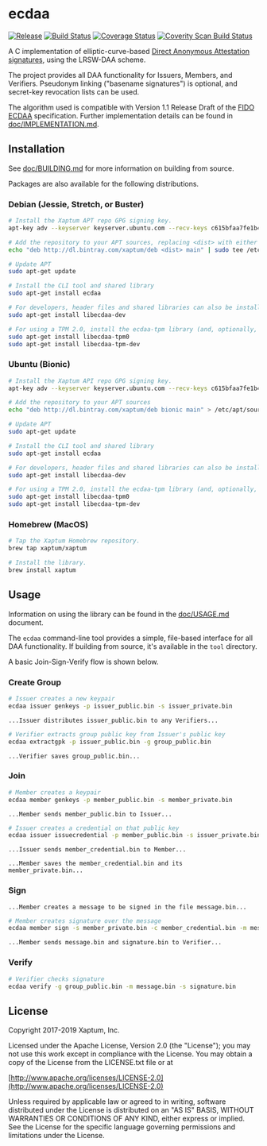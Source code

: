 # ecdaa

[![Release](https://img.shields.io/github/release/xaptum/ecdaa.svg)](https://github.com/xaptum/ecdaa/releases)
[![Build Status](https://travis-ci.org/xaptum/ecdaa.svg?branch=master)](https://travis-ci.org/xaptum/ecdaa)
[![Coverage Status](https://coveralls.io/repos/github/xaptum/ecdaa/badge.svg?branch=master)](https://coveralls.io/github/xaptum/ecdaa?branch=master)
[![Coverity Scan Build Status](https://scan.coverity.com/projects/13775/badge.svg)](https://scan.coverity.com/projects/xaptum-ecdaa)

A C implementation of elliptic-curve-based [Direct Anonymous Attestation signatures](https://en.wikipedia.org/wiki/Direct_Anonymous_Attestation),
using the LRSW-DAA scheme.

The project provides all DAA functionality for Issuers, Members, and Verifiers.
Pseudonym linking ("basename signatures") is optional, and secret-key revocation lists can be used.

The algorithm used is compatible with Version 1.1 Release Draft of the
[FIDO ECDAA](https://fidoalliance.org/specs/fido-uaf-v1.1-id-20170202/fido-ecdaa-algorithm-v1.1-id-20170202.html)
specification.
Further implementation details can be found in [doc/IMPLEMENTATION.md](doc/IMPLEMENTATION.md).

## Installation

See [doc/BUILDING.md](doc/BUILDING.md) for more information on building from source.

Packages are also available for the following distributions.

### Debian (Jessie, Stretch, or Buster)

``` bash
# Install the Xaptum APT repo GPG signing key.
apt-key adv --keyserver keyserver.ubuntu.com --recv-keys c615bfaa7fe1b4ca

# Add the repository to your APT sources, replacing <dist> with either jessie, stretch, or buster.
echo "deb http://dl.bintray.com/xaptum/deb <dist> main" | sudo tee /etc/apt/sources.list.d/xaptum.list

# Update APT
sudo apt-get update

# Install the CLI tool and shared library
sudo apt-get install ecdaa

# For developers, header files and shared libraries can also be installed
sudo apt-get install libecdaa-dev

# For using a TPM 2.0, install the ecdaa-tpm library (and, optionally, development package)
sudo apt-get install libecdaa-tpm0
sudo apt-get install libecdaa-tpm-dev

```

### Ubuntu (Bionic)

``` bash
# Install the Xaptum API repo GPG signing key.
apt-key adv --keyserver keyserver.ubuntu.com --recv-keys c615bfaa7fe1b4ca

# Add the repository to your APT sources
echo "deb http://dl.bintray.com/xaptum/deb bionic main" > /etc/apt/sources.list.d/xaptum.list

# Update APT
sudo apt-get update

# Install the CLI tool and shared library
sudo apt-get install ecdaa

# For developers, header files and shared libraries can also be installed
sudo apt-get install libecdaa-dev

# For using a TPM 2.0, install the ecdaa-tpm library (and, optionally, development package)
sudo apt-get install libecdaa-tpm0
sudo apt-get install libecdaa-tpm-dev
```

### Homebrew (MacOS)

``` bash
# Tap the Xaptum Homebrew repository.
brew tap xaptum/xaptum

# Install the library.
brew install xaptum
```

## Usage

Information on using the library can be found in the [doc/USAGE.md](doc/USAGE.md) document.

The `ecdaa` command-line tool provides a simple, file-based interface for all DAA functionality.
If building from source, it's available in the `tool` directory.

A basic Join-Sign-Verify flow is shown below.

### Create Group

```bash
# Issuer creates a new keypair
ecdaa issuer genkeys -p issuer_public.bin -s issuer_private.bin
```

`...Issuer distributes issuer_public.bin to any Verifiers...`

```bash
# Verifier extracts group public key from Issuer's public key
ecdaa extractgpk -p issuer_public.bin -g group_public.bin
```

`...Verifier saves group_public.bin...`

### Join

```bash
# Member creates a keypair
ecdaa member genkeys -p member_public.bin -s member_private.bin
```

`...Member sends member_public.bin to Issuer...`

```bash
# Issuer creates a credential on that public key
ecdaa issuer issuecredential -p member_public.bin -s issuer_private.bin -c member_credential.bin
```

`...Issuer sends member_credential.bin to Member...`

`...Member saves the member_credential.bin and its member_private.bin...`

### Sign

`...Member creates a message to be signed in the file message.bin...`

```bash
# Member creates signature over the message
ecdaa member sign -s member_private.bin -c member_credential.bin -m message.bin -g signature.bin
```

`...Member sends message.bin and signature.bin to Verifier...`

### Verify 

```bash
# Verifier checks signature
ecdaa verify -g group_public.bin -m message.bin -s signature.bin
```

## License
Copyright 2017-2019 Xaptum, Inc.

Licensed under the Apache License, Version 2.0 (the "License"); you may not
use this work except in compliance with the License. You may obtain a copy of
the License from the LICENSE.txt file or at

[http://www.apache.org/licenses/LICENSE-2.0](http://www.apache.org/licenses/LICENSE-2.0)

Unless required by applicable law or agreed to in writing, software
distributed under the License is distributed on an "AS IS" BASIS, WITHOUT
WARRANTIES OR CONDITIONS OF ANY KIND, either express or implied. See the
License for the specific language governing permissions and limitations under
the License.
